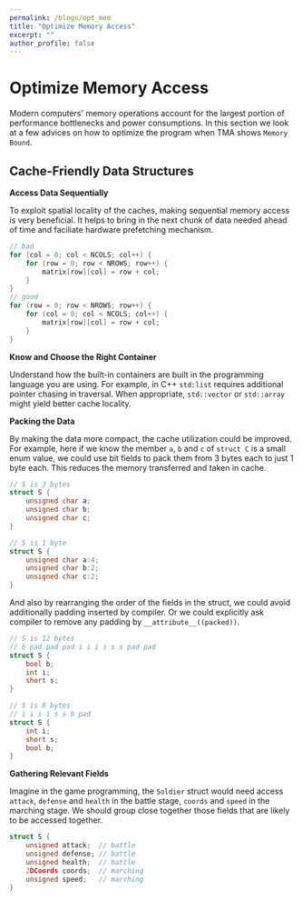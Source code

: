 ```yaml
---
permalink: /blogs/opt_mem
title: "Optimize Memory Access"
excerpt: ""
author_profile: false
---
```


# Optimize Memory Access

Modern computers' memory operations account for the largest portion of performance bottlenecks and power consumptions. In this section we look at a few advices on how to optimize the program when TMA shows `Memory Bound`.

## Cache-Friendly Data Structures

**Access Data Sequentially**

To exploit spatial locality of the caches, making sequential memory access is very beneficial. It helps to bring in the next chunk of data needed ahead of time and faciliate hardware prefetching mechanism.

```c
// bad
for (col = 0; col < NCOLS; col++) {
    for (row = 0; row < NROWS; row++) {
        matrix[row][col] = row + col;
    }
}
// good
for (row = 0; row < NROWS; row++) {
    for (col = 0; col < NCOLS; col++) {
        matrix[row][col] = row + col;
    }
}
```

**Know and Choose the Right Container**

Understand how the built-in containers are built in the programming language you are using. For example, in C++ `std:list` requires additional pointer chasing in traversal. When appropriate, `std::vector` or `std::array` might yield better cache locality.

**Packing the Data**

By making the data more compact, the cache utilization could be improved. For example, here if we know the member `a`, `b` and `c` of `struct C` is a small enum value, we could use bit fields to pack them from 3 bytes each to just 1 byte each. This reduces the memory transferred and taken in cache.

```c
// S is 3 bytes
struct S {
    unsigned char a;
    unsigned char b;
    unsigned char c;
}

// S is 1 byte 
struct S {
    unsigned char a:4;
    unsigned char b:2;
    unsigned char c:2;
}
```

And also by rearranging the order of the fields in the struct, we could avoid additionally padding inserted by compiler. Or we could explicitly ask compiler to remove any padding by `__attribute__((packed))`.

```c
// S is 12 bytes
// b pad pad pad i i i i s s pad pad
struct S {
    bool b;
    int i;
    short s;
}

// S is 8 bytes
// i i i i s s b pad
struct S {
    int i;
    short s;
    bool b;
}
```

**Gathering Relevant Fields**

Imagine in the game programming, the `Soldier` struct would need access `attack`, `defense` and `health` in the battle stage, `coords` and `speed` in the marching stage. We should group close together those fields that are likely to be accessed together.

```c
struct S {
    unsigned attack;  // battle
    unsigned defense; // battle
    unsigned health;  // battle
    2DCoords coords;  // marching
    unsigned speed;   // marching
}
```
